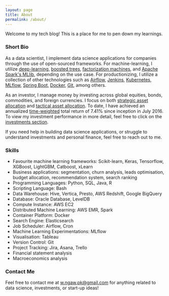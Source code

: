 ```yaml
---
layout: page
title: About
permalink: /about/
---
```


Welcome to my tech blog! This is a place for me to pen down my learnings.

### Short Bio

As a data scientist, I implement data science applications for companies through the use of open-sourced frameworks. For machine-learning, I utilize [deep-learning](https://en.wikipedia.org/wiki/Deep_learning), [boosted trees](https://en.wikipedia.org/wiki/Gradient_boosting), [factorization machines](http://www.libfm.org), and [Apache Spark's MLlib](https://spark.apache.org/mllib/), depending on the use case. For productionizing, I utilize a collection of other technologies such as [Airflow](https://airflow.apache.org), [Jenkins](https://jenkins.io), [Kubernetes](https://kubernetes.io), [MLflow](https://mlflow.org), [Spring Boot](https://spring.io/projects/spring-boot), [Docker](https://www.docker.com), [Git](https://git-scm.com), among others.

As an investor, I manage money by investing across global equities, bonds, commodities, and foreign currencies. I focus on both [strategic asset allocation](https://www.investopedia.com/terms/s/strategicassetallocation.asp) and [tactical asset allocation](https://www.investopedia.com/terms/t/tacticalassetallocation.asp). To date, I have achieved an annualized [time-weighted](https://www.investopedia.com/terms/t/time-weightedror.asp) total return of 7.41% since inception in July 2016. To view my investment performance in more detail, feel free to click on the [investments section](https://wngaw.github.io/investments).

If you need help in building data science applications, or struggle to understand investments and personal finance, feel free to reach out to me.

### Skills

- Favourite machine learning frameworks: Scikit-learn, Keras, Tensorflow, XGBoost, LightGBM, Catboost, xLearn
- Business applications: segmentation, churn analysis, leads optimisation, budget allocation, recommendation system, search ranking
- Programming Languages: Python, SQL, Java, R
- Scripting Language: Bash
- Data Warehouse: Hive, Vertica, Presto, AWS Redshift, Google BigQuery
- Database: Oracle Database, LevelDB
- Compute Instance: AWS EC2
- Distributed Machine Learning: AWS EMR, Spark
- Container Platform: Docker
- Search Engine: Elasticsearch
- Job Scheduler: Airflow, Cron
- Machine Learning Experimentations: MLflow
- Visualisation: Tableau
- Version Control: Git
- Project Tracking: Jira, Asana, Trello
- Financial statement analysis
- Macroeconomics analysis

### Contact Me

Feel free to contact me at [w.ngaw.pk@gmail.com](mailto:w.ngaw.pk@gmail.com) for anything related to data science, investments, or start-up ideas!
